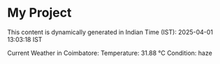 # My Project

This content is dynamically generated in Indian Time (IST): 2025-04-01 13:03:18 IST


Current Weather in Coimbatore:
Temperature: 31.88 °C
Condition: haze
